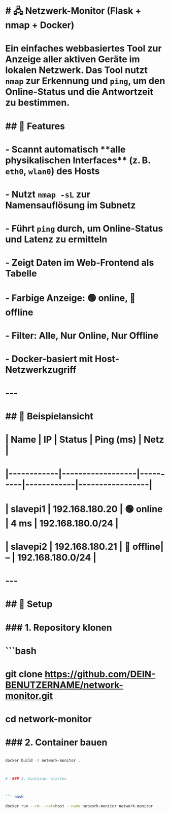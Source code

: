 # \# 🖧 Netzwerk-Monitor (Flask + nmap + Docker)

# 

# Ein einfaches webbasiertes Tool zur Anzeige aller aktiven Geräte im lokalen Netzwerk. Das Tool nutzt `nmap` zur Erkennung und `ping`, um den Online-Status und die Antwortzeit zu bestimmen.

# 

# \## 🔧 Features

# 

# \- Scannt automatisch \*\*alle physikalischen Interfaces\*\* (z. B. `eth0`, `wlan0`) des Hosts

# \- Nutzt `nmap -sL` zur Namensauflösung im Subnetz

# \- Führt `ping` durch, um Online-Status und Latenz zu ermitteln

# \- Zeigt Daten im Web-Frontend als Tabelle

# \- Farbige Anzeige: 🟢 online, 🔴 offline

# \- Filter: Alle, Nur Online, Nur Offline

# \- Docker-basiert mit Host-Netzwerkzugriff

# 

# ---

# 

# \## 📸 Beispielansicht

# 

# | Name       | IP              | Status   | Ping (ms) | Netz            |

# |------------|------------------|----------|------------|-----------------|

# | slavepi1   | 192.168.180.20   | 🟢 online | 4 ms       | 192.168.180.0/24 |

# | slavepi2   | 192.168.180.21   | 🔴 offline| –          | 192.168.180.0/24 |

# 

# ---

# 

# \## 🚀 Setup

# 

# \### 1. Repository klonen

# 

# ```bash

# git clone https://github.com/DEIN-BENUTZERNAME/network-monitor.git

# cd network-monitor





# \### 2. Container bauen



``` bash

docker build -t network-monitor .



# \### 3. Container starten



``` bash

docker run --rm --net=host --name network-monitor network-monitor







